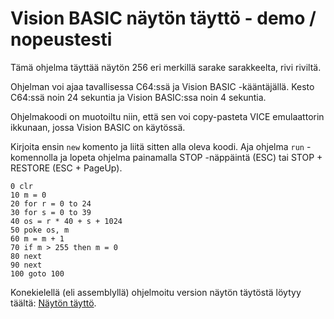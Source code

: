 # Vision BASIC näytön täyttö - demo / nopeustesti

Tämä ohjelma täyttää näytön 256 eri merkillä sarake sarakkeelta, rivi riviltä.

Ohjelman voi ajaa tavallisessa C64:ssä ja Vision BASIC -kääntäjällä. Kesto C64:ssä noin 24 sekuntia ja Vision BASIC:ssa noin 4 sekuntia.

Ohjelmakoodi on muotoiltu niin, että sen voi copy-pasteta VICE emulaattorin ikkunaan, jossa Vision BASIC on käytössä.

Kirjoita ensin `new` komento ja liitä sitten alla oleva koodi. Aja ohjelma `run` -komennolla ja lopeta ohjelma painamalla STOP -näppäintä (ESC) tai STOP + RESTORE (ESC + PageUp).

```
0 clr
10 m = 0
20 for r = 0 to 24
30 for s = 0 to 39
40 os = r * 40 + s + 1024
50 poke os, m
60 m = m + 1
70 if m > 255 then m = 0
80 next
90 next
100 goto 100

```

Konekielellä (eli assemblyllä) ohjelmoitu version näytön täytöstä löytyy täältä: [Näytön täyttö](../Assembly/Nayton%20taytto.md).
